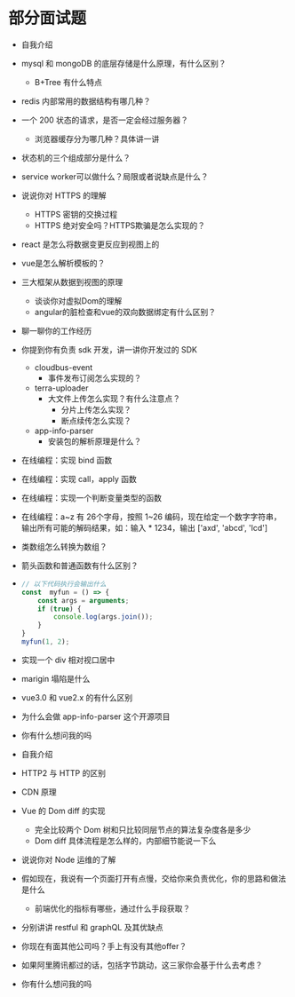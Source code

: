 # 部分面试题

* 自我介绍
* mysql 和 mongoDB 的底层存储是什么原理，有什么区别？
  * B+Tree 有什么特点
* redis 内部常用的数据结构有哪几种？
* 一个 200 状态的请求，是否一定会经过服务器？
  * 浏览器缓存分为哪几种？具体讲一讲
* 状态机的三个组成部分是什么？
* service worker可以做什么？局限或者说缺点是什么？
* 说说你对 HTTPS 的理解
  * HTTPS 密钥的交换过程
  * HTTPS 绝对安全吗？HTTPS欺骗是怎么实现的？
* react 是怎么将数据变更反应到视图上的
* vue是怎么解析模板的？
* 三大框架从数据到视图的原理
  * 谈谈你对虚拟Dom的理解
  * angular的脏检查和vue的双向数据绑定有什么区别？
* 聊一聊你的工作经历
* 你提到你有负责 sdk 开发，讲一讲你开发过的 SDK
  * cloudbus-event
    * 事件发布订阅怎么实现的？
  * terra-uploader
    * 大文件上传怎么实现？有什么注意点？
      * 分片上传怎么实现？
      * 断点续传怎么实现？
  * app-info-parser
    * 安装包的解析原理是什么？


* 在线编程：实现 bind 函数
* 在线编程：实现 call，apply 函数
* 在线编程：实现一个判断变量类型的函数
* 在线编程：a~z 有 26个字母，按照 1~26 编码，现在给定一个数字字符串，输出所有可能的解码结果，如：输入 * 1234，输出 ['axd', 'abcd', 'lcd']
* 类数组怎么转换为数组？
* 箭头函数和普通函数有什么区别？
* ```javascript
  // 以下代码执行会输出什么
  const  myfun = () => {
      const args = arguments;
      if (true) {
          console.log(args.join());
      }
  }
  myfun(1, 2);
  ```
* 实现一个 div 相对视口居中
* marigin 塌陷是什么
* vue3.0 和 vue2.x 的有什么区别
* 为什么会做 app-info-parser 这个开源项目
* 你有什么想问我的吗


* 自我介绍
* HTTP2 与 HTTP 的区别
* CDN 原理
* Vue 的 Dom diff 的实现
  * 完全比较两个 Dom 树和只比较同层节点的算法复杂度各是多少
  * Dom diff 具体流程是怎么样的，内部细节能说一下么
* 说说你对 Node 运维的了解
* 假如现在，我说有一个页面打开有点慢，交给你来负责优化，你的思路和做法是什么
  * 前端优化的指标有哪些，通过什么手段获取？
* 分别讲讲 restful 和 graphQL 及其优缺点
* 你现在有面其他公司吗？手上有没有其他offer？
* 如果阿里腾讯都过的话，包括字节跳动，这三家你会基于什么去考虑？
* 你有什么想问我的吗


